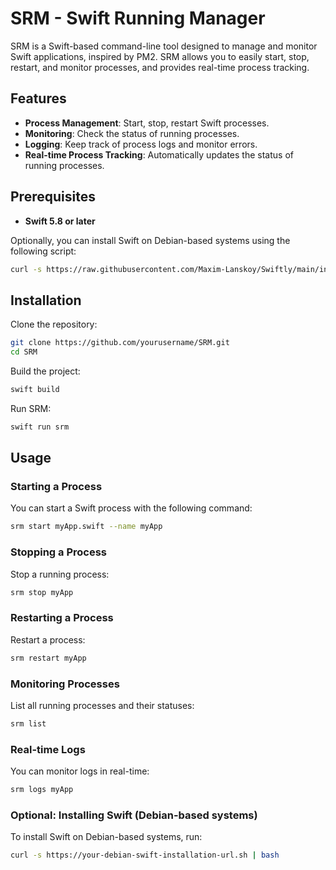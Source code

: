 # SRM - Swift Running Manager

SRM is a Swift-based command-line tool designed to manage and monitor Swift applications, inspired by PM2. SRM allows you to easily start, stop, restart, and monitor processes, and provides real-time process tracking.

## Features

- **Process Management**: Start, stop, restart Swift processes.
- **Monitoring**: Check the status of running processes.
- **Logging**: Keep track of process logs and monitor errors.
- **Real-time Process Tracking**: Automatically updates the status of running processes.

## Prerequisites

- **Swift 5.8 or later**

Optionally, you can install Swift on Debian-based systems using the following script:

```bash
curl -s https://raw.githubusercontent.com/Maxim-Lanskoy/Swiftly/main/install/swiftly-install.sh | bash
```

## Installation

Clone the repository:

```bash
git clone https://github.com/yourusername/SRM.git
cd SRM
```

Build the project:

```bash
swift build
```

Run SRM:

```bash
swift run srm
```

## Usage

### Starting a Process

You can start a Swift process with the following command:

```bash
srm start myApp.swift --name myApp
```

### Stopping a Process

Stop a running process:

```bash
srm stop myApp
```

### Restarting a Process

Restart a process:

```bash
srm restart myApp
```

### Monitoring Processes

List all running processes and their statuses:

```bash
srm list
```

### Real-time Logs

You can monitor logs in real-time:

```bash
srm logs myApp
```

### Optional: Installing Swift (Debian-based systems)

To install Swift on Debian-based systems, run:

```bash
curl -s https://your-debian-swift-installation-url.sh | bash
```
